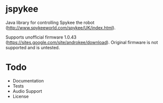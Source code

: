 jspykee
=======

Java library for controlling Spykee the robot (http://www.spykeeworld.com/spykee/UK/index.html).

Supports unofficial firmware 1.0.43 (https://sites.google.com/site/androkee/download).
Original firmware is not supported and is untested.

Todo
====

* Documentation
* Tests
* Audio Support
* License
